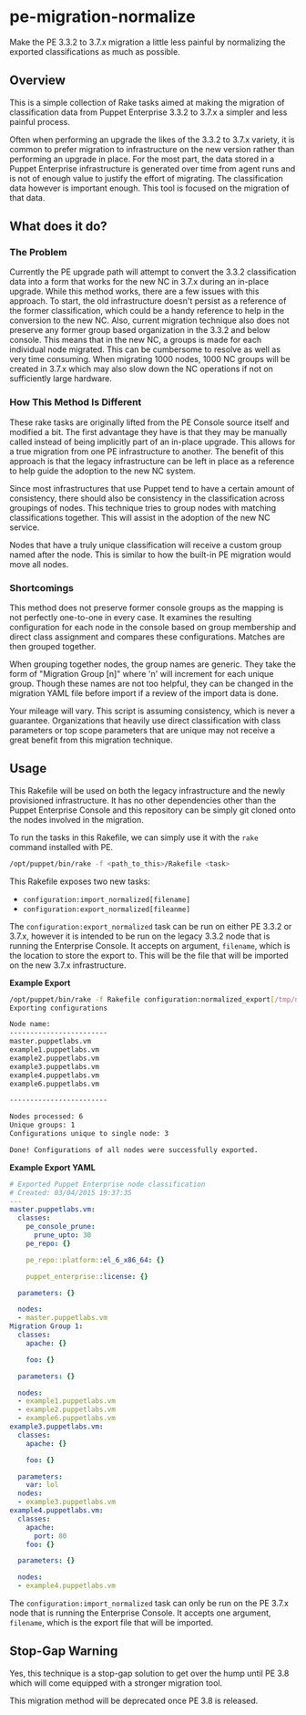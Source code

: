 pe-migration-normalize
==========================

Make the PE 3.3.2 to 3.7.x migration a little less painful by
normalizing the exported classifications as much as possible.

Overview
--------------------------

This is a simple collection of Rake tasks aimed at making the migration
of classification data from Puppet Enterprise 3.3.2 to 3.7.x a simpler
and less painful process.

Often when performing an upgrade the likes of the 3.3.2 to 3.7.x
variety, it is common to prefer migration to infrastructure on the new
version rather than performing an upgrade in place. For the most part,
the data stored in a Puppet Enterprise infrastructure is generated over
time from agent runs and is not of enough value to justify the effort of
migrating. The classification data however is important enough. This tool
is focused on the migration of that data.

What does it do?
---------------------------

### The Problem
Currently the PE upgrade path will attempt to convert the 3.3.2
classification data into a form that works for the new NC in 3.7.x
during an in-place upgrade. While this method works, there are a few
issues with this approach. To start, the old infrastructure doesn't persist
as a reference of the former classification, which could be a handy
reference to help in the conversion to the new NC. Also, current migration
technique also does not preserve any former group based organization in
the 3.3.2 and below console. This means that in the new NC, a groups is
made for each individual node migrated. This can be cumbersome to
resolve as well as very time consuming. When migrating 1000 nodes, 1000
NC groups will be created in 3.7.x which may also slow down the NC
operations if not on sufficiently large hardware.

### How This Method Is Different

These rake tasks are originally lifted from the PE Console source itself
and modified a bit. The first advantage they have is that they may be
manually called instead of being implicitly part of an in-place upgrade.
This allows for a true migration from one PE infrastructure to another.
The benefit of this approach is that the legacy infrastructure can be left
in place as a reference to help guide the adoption to the new NC system.

Since most infrastructures that use Puppet tend to have a certain amount
of consistency, there should also be consistency in the classification
across groupings of nodes. This technique tries to group nodes with
matching classifications together. This will assist in the adoption of
the new NC service.

Nodes that have a truly unique classification will receive a custom
group named after the node. This is similar to how the built-in PE
migration would move all nodes.

### Shortcomings

This method does not preserve former console groups as the mapping is
not perfectly one-to-one in every case. It examines the resulting
configuration for each node in the console based on group membership and
direct class assignment and compares these configurations. Matches are
then grouped together.

When grouping together nodes, the group names are generic. They take the
form of "Migration Group [n]" where 'n' will increment for each unique
group. Though these names are not too helpful, they can be changed in
the migration YAML file before import if a review of the import data is
done.

Your mileage will vary. This script is assuming consistency, which is
never a guarantee. Organizations that heavily use direct classification
with class parameters or top scope parameters that are unique may not
receive a great benefit from this migration technique.

Usage
---------------------------

This Rakefile will be used on both the legacy infrastructure and the
newly provisioned infrastructure. It has no other dependencies other than
the Puppet Enterprise Console and this repository can be simply git
cloned onto the nodes involved in the migration.

To run the tasks in this Rakefile, we can simply use it with the `rake`
command installed with PE.

```bash
/opt/puppet/bin/rake -f <path_to_this>/Rakefile <task>
```

This Rakefile exposes two new tasks:
  - `configuration:import_normalized[filename]`
  - `configuration:export_normalized[fileanme]`

The `configuration:export_normalized` task can be run on either PE 3.3.2
or 3.7.x, however it is intended to be run on the legacy 3.3.2 node
that is running the Enterprise Console. It accepts on argument,
`filename`, which is the location to store the export to. This will be
the file that will be imported on the new 3.7.x infrastructure.

__Example Export__

```bash
/opt/puppet/bin/rake -f Rakefile configuration:normalized_export[/tmp/norm.yaml]
Exporting configurations

Node name:
------------------------
master.puppetlabs.vm
example1.puppetlabs.vm
example2.puppetlabs.vm
example3.puppetlabs.vm
example4.puppetlabs.vm
example6.puppetlabs.vm

------------------------

Nodes processed: 6
Unique groups: 1
Configurations unique to single node: 3

Done! Configurations of all nodes were successfully exported.
```

__Example Export YAML__
```yaml
# Exported Puppet Enterprise node classification
# Created: 03/04/2015 19:37:35
---
master.puppetlabs.vm:
  classes:
    pe_console_prune:
      prune_upto: 30
    pe_repo: {}

    pe_repo::platform::el_6_x86_64: {}

    puppet_enterprise::license: {}

  parameters: {}

  nodes:
  - master.puppetlabs.vm
Migration Group 1:
  classes:
    apache: {}

    foo: {}

  parameters: {}

  nodes:
  - example1.puppetlabs.vm
  - example2.puppetlabs.vm
  - example6.puppetlabs.vm
example3.puppetlabs.vm:
  classes:
    apache: {}

    foo: {}

  parameters:
    var: lol
  nodes:
  - example3.puppetlabs.vm
example4.puppetlabs.vm:
  classes:
    apache:
      port: 80
    foo: {}

  parameters: {}

  nodes:
  - example4.puppetlabs.vm
```

The `configuration:import_normalized` task can only be run on the PE 3.7.x
node that is running the Enterprise Console. It accepts one argument,
`filename`, which is the export file that will be imported.

Stop-Gap Warning
----------------------------

Yes, this technique is a stop-gap solution to get over the hump until PE
3.8 which will come equipped with a stronger migration tool.

This migration method will be deprecated once PE 3.8 is released.

